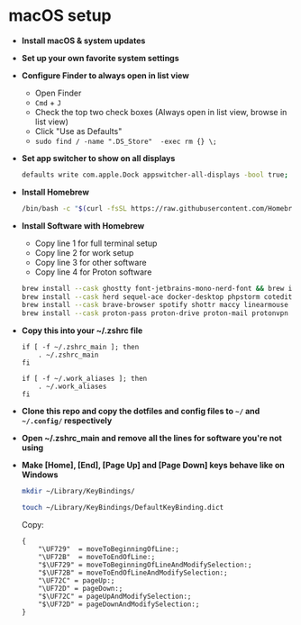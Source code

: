# macOS setup

- **Install macOS & system updates**

- **Set up your own favorite system settings**

- **Configure Finder to always open in list view**

    - Open Finder
    - `Cmd` + `J`
    - Check the top two check boxes (Always open in list view, browse in list view)
    - Click "Use as Defaults"
    - `sudo find / -name ".DS_Store"  -exec rm {} \;`

- **Set app switcher to show on all displays**
     ```bash
     defaults write com.apple.Dock appswitcher-all-displays -bool true; killall Dock
     ```

- **Install Homebrew**
     ```bash
     /bin/bash -c "$(curl -fsSL https://raw.githubusercontent.com/Homebrew/install/HEAD/install.sh)"
     ```

- **Install Software with Homebrew**
    - Copy line 1 for full terminal setup
    - Copy line 2 for work setup
    - Copy line 3 for other software
    - Copy line 4 for Proton software
     ```bash
     brew install --cask ghostty font-jetbrains-mono-nerd-font && brew install starship zoxide eza bat zsh-autosuggestions zsh-syntax-highlighting && \
     brew install --cask herd sequel-ace docker-desktop phpstorm coteditor hoppscotch mattermost github && brew install git && \
     brew install --cask brave-browser spotify shottr maccy linearmouse keepassxc yubico-authenticator pearcleaner && \
     brew install --cask proton-pass proton-drive proton-mail protonvpn standard-notes
     ```

- **Copy this into your ~/.zshrc file**
    ```
    if [ -f ~/.zshrc_main ]; then
        . ~/.zshrc_main
    fi

    if [ -f ~/.work_aliases ]; then
        . ~/.work_aliases
    fi
    ```

- **Clone this repo and copy the dotfiles and config files to `~/` and `~/.config/` respectively**

- **Open ~/.zshrc_main and remove all the lines for software you're not using**

- **Make [Home], [End], [Page Up] and [Page Down] keys behave like on Windows**

    ```bash
    mkdir ~/Library/KeyBindings/
    ```

    ```bash
    touch ~/Library/KeyBindings/DefaultKeyBinding.dict
    ```

    Copy:
    ```
    {
        "\UF729"  = moveToBeginningOfLine:;
        "\UF72B"  = moveToEndOfLine:;
        "$\UF729" = moveToBeginningOfLineAndModifySelection:;
        "$\UF72B" = moveToEndOfLineAndModifySelection:;
        "\UF72C" = pageUp:;
        "\UF72D" = pageDown:;
        "$\UF72C" = pageUpAndModifySelection:;
        "$\UF72D" = pageDownAndModifySelection:;
    }
    ```
